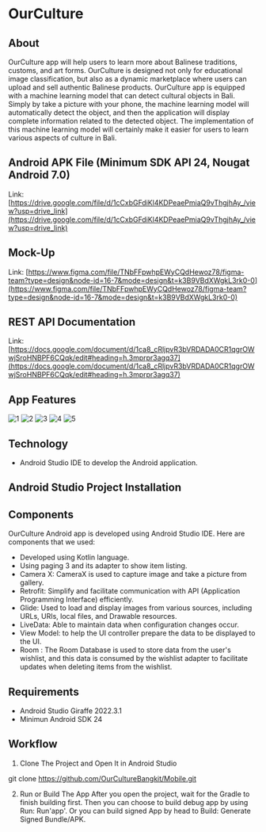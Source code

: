 # OurCulture
About
--
OurCulture app will help users to learn more about Balinese traditions, customs, and art forms. OurCulture is designed not only for educational image classification, but also as a dynamic marketplace where users can upload and sell authentic Balinese products. OurCulture app is equipped with a machine learning model that can detect cultural objects in Bali. Simply by take a picture with your phone, the machine learning model will automatically detect the object, and then the application will display complete information related to the detected object. The implementation of this machine learning model will certainly make it easier for users to learn various aspects of culture in Bali.

Android APK File (Minimum SDK API 24, Nougat Android 7.0)
--
Link: [https://drive.google.com/file/d/1cCxbGFdiKl4KDPeaePmiaQ9vThgjhAy_/view?usp=drive_link](https://drive.google.com/file/d/1cCxbGFdiKl4KDPeaePmiaQ9vThgjhAy_/view?usp=drive_link)

Mock-Up
--
Link: [https://www.figma.com/file/TNbFFpwhpEWyCQdHewoz78/figma-team?type=design&node-id=16-7&mode=design&t=k3B9VBdXWgkL3rk0-0](https://www.figma.com/file/TNbFFpwhpEWyCQdHewoz78/figma-team?type=design&node-id=16-7&mode=design&t=k3B9VBdXWgkL3rk0-0)

REST API Documentation
--
Link: [https://docs.google.com/document/d/1ca8_cRljpvR3bVRDADA0CR1qgrOWwjSroHNBPF6CQqk/edit#heading=h.3mprpr3agq37](https://docs.google.com/document/d/1ca8_cRljpvR3bVRDADA0CR1qgrOWwjSroHNBPF6CQqk/edit#heading=h.3mprpr3agq37)

App Features
--
![1](https://github.com/OurCultureBangkit/Mobile/assets/111882401/9a1fe538-aa50-4042-982d-7058a9b21f60)
![2](https://github.com/OurCultureBangkit/Mobile/assets/111882401/c8972cfd-b57f-442d-b23a-d829fe50564f)
![3](https://github.com/OurCultureBangkit/Mobile/assets/111882401/fa87c30b-b42d-425b-ae5a-2fd5464284b8)
![4](https://github.com/OurCultureBangkit/Mobile/assets/111882401/d2baa528-e06d-4443-b33d-1c68a150943e)
![5](https://github.com/OurCultureBangkit/Mobile/assets/111882401/df4be748-6d84-443f-8969-920e327ce86a)

Technology
--
- Android Studio IDE to develop the Android application.

Android Studio Project Installation
--
Components
---
OurCulture Android app is developed using Android Studio IDE. Here are components that we used:
- Developed using Kotlin language.
- Using paging 3 and its adapter to show item listing.
- Camera X: CameraX is used to capture image and take a picture from gallery.
- Retrofit: Simplify and facilitate communication with API (Application Programming Interface) efficiently.
- Glide: Used to load and display images from various sources, including URLs, URIs, local files, and Drawable resources.
- LiveData: Able to maintain data when configuration changes occur.
- View Model: to help the UI controller prepare the data to be displayed to the UI.
- Room : The Room Database is used to store data from the user's wishlist, and this data is consumed by the wishlist adapter to facilitate updates when deleting items from the wishlist.

Requirements
---
- Android Studio Giraffe 2022.3.1
- Minimun Android SDK 24

Workflow
---
1. Clone The Project and Open It in Android Studio
   
git clone https://github.com/OurCultureBangkit/Mobile.git

2. Run or Build The App
After you open the project, wait for the Gradle to finish building first. Then you can choose to build debug app by using Run: Run'app'. Or you can build signed App by head to Build: Generate Signed Bundle/APK.
